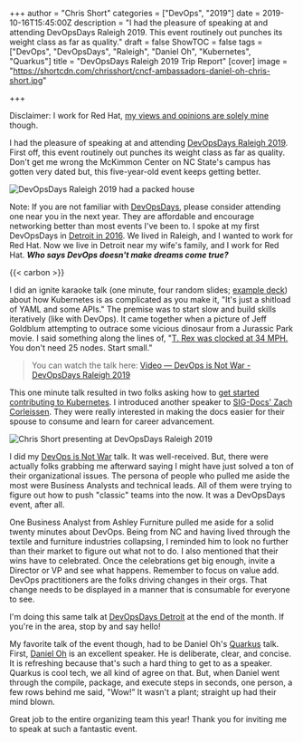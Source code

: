 +++
author = "Chris Short"
categories = ["DevOps", "2019"]
date = 2019-10-16T15:45:00Z
description = "I had the pleasure of speaking at and attending DevOpsDays Raleigh 2019. This event routinely out punches its weight class as far as quality."
draft = false
ShowTOC = false
tags = ["DevOps", "DevOpsDays", "Raleigh", "Daniel Oh", "Kubernetes", "Quarkus"]
title = "DevOpsDays Raleigh 2019 Trip Report"
[cover]
image = "https://shortcdn.com/chrisshort/cncf-ambassadors-daniel-oh-chris-short.jpg"

+++

Disclaimer: I work for Red Hat, [my views and opinions are solely mine](/terms/) though.

I had the pleasure of speaking at and attending [DevOpsDays Raleigh 2019](https://devopsdays.org/events/2019-raleigh/welcome/). First off, this event routinely out punches its weight class as far as quality. Don't get me wrong the McKimmon Center on NC State's campus has gotten very dated but, this five-year-old event keeps getting better.

![DevOpsDays Raleigh 2019 had a packed house](https://shortcdn.com/chrisshort/devopsdays-raleigh-2019-audience.jpg)

Note: If you are not familiar with [DevOpsDays](https://devopsdays.org/), please consider attending one near you in the next year. They are affordable and encourage networking better than most events I've been to. I spoke at my first DevOpsDays in [Detroit in 2016](https://www.devopsdays.org/events/2016-detroit/program/what-the-military-taught-me/). We lived in Raleigh, and I wanted to work for Red Hat. Now we live in Detroit near my wife's family, and I work for Red Hat. ***Who says DevOps doesn't make dreams come true?***

{{< carbon >}}

I did an ignite karaoke talk (one minute, four random slides; [example deck](https://docs.google.com/file/d/1EHttdpUfmZnkyhZ_pXPY1mgvEAu3d1sh/edit?usp=docslist_api&filetype=mspresentation)) about how Kubernetes is as complicated as you make it, "It's just a shitload of YAML and some APIs." The premise was to start slow and build skills iteratively (like with DevOps). It came together when a picture of Jeff Goldblum attempting to outrace some vicious dinosaur from a Jurassic Park movie. I said something along the lines of, "[T. Rex was clocked at 34 MPH.](https://books.google.com/books?id=gSBdDwAAQBAJ&pg=PA250&lpg=PA250&dq=jurassic+park+tyrannosaurus+rex+clocked+at+34+mph&source=bl&ots=jR6tHY2qxD&sig=ACfU3U1AiFB7fUbVhk2s_VO9xmuIdHBy4g&hl=en&sa=X&ved=2ahUKEwiTyIfI_qDlAhUDOH0KHUgMCXEQ6AEwF3oECAkQAQ#v=onepage&q=jurassic%20park%20tyrannosaurus%20rex%20clocked%20at%2034%20mph&f=false) You don't need 25 nodes. Start small."

 > You can watch the talk here: [Video — DevOps is Not War - DevOpsDays Raleigh 2019](/video/devops-not-war-raleigh/)

This one minute talk resulted in two folks asking how to [get started contributing to Kubernetes](https://github.com/kubernetes/community/tree/master/contributors/guide). I introduced another speaker to [SIG-Docs' Zach Corleissen](https://github.com/kubernetes/community/tree/master/sig-docs). They were really interested in making the docs easier for their spouse to consume and learn for career advancement.

![Chris Short presenting at DevOpsDays Raleigh 2019](https://shortcdn.com/chrisshort/chris-short-devopsdays-raleigh-2019.jpg)

I did my [DevOps is Not War](https://docs.google.com/presentation/d/1-oMxRqk1Xs9mEWKofd3o5QYt2PvIx4ysbVAV5JxLQ24/) talk. It was well-received. But, there were actually folks grabbing me afterward saying I might have just solved a ton of their organizational issues. The persona of people who pulled me aside the most were Business Analysts and technical leads. All of them were trying to figure out how to push "classic" teams into the now. It was a DevOpsDays event, after all.

One Business Analyst from Ashley Furniture pulled me aside for a solid twenty minutes about DevOps. Being from NC and having lived through the textile and furniture industries collapsing, I reminded him to look no further than their market to figure out what not to do. I also mentioned that their wins have to celebrated. Once the celebrations get big enough, invite a Director or VP and see what happens. Remember to focus on value add. DevOps practitioners are the folks driving changes in their orgs. That change needs to be displayed in a manner that is consumable for everyone to see.

I'm doing this same talk at [DevOpsDays Detroit](https://devopsdays.org/events/2019-detroit/program) at the end of the month. If you're in the area, stop by and say hello!


My favorite talk of the event though, had to be Daniel Oh's [Quarkus](https://quarkus.io/) talk. First, [Daniel Oh](https://twitter.com/danieloh30) is an excellent speaker. He is deliberate, clear, and concise. It is refreshing because that's such a hard thing to get to as a speaker. Quarkus is cool tech, we all kind of agree on that. But, when Daniel went through the compile, package, and execute steps in seconds, one person, a few rows behind me said, "Wow!” It wasn't a plant; straight up had their mind blown.

Great job to the entire organizing team this year! Thank you for inviting me to speak at such a fantastic event.
